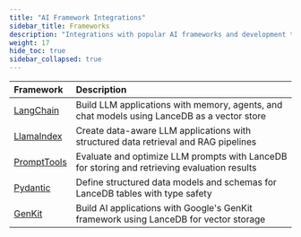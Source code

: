 ```yaml
---
title: "AI Framework Integrations"
sidebar_title: Frameworks
description: "Integrations with popular AI frameworks and development tools"
weight: 17
hide_toc: true
sidebar_collapsed: true
---
```


| Framework | Description |
|:----------|:------------|
| [LangChain](/docs/integrations/frameworks/langchain) | Build LLM applications with memory, agents, and chat models using LanceDB as a vector store |
| [LlamaIndex](/docs/integrations/frameworks/llamaindex) | Create data-aware LLM applications with structured data retrieval and RAG pipelines |
| [PromptTools](/docs/integrations/frameworks/prompttools) | Evaluate and optimize LLM prompts with LanceDB for storing and retrieving evaluation results |
| [Pydantic](/docs/integrations/frameworks/pydantic) | Define structured data models and schemas for LanceDB tables with type safety |
| [GenKit](/docs/integrations/frameworks/genkit) | Build AI applications with Google's GenKit framework using LanceDB for vector storage |